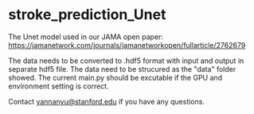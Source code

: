 # stroke_prediction_Unet
The Unet model used in our JAMA open paper: https://jamanetwork.com/journals/jamanetworkopen/fullarticle/2762679

The data needs to be converted to .hdf5 format with input and output in separate hdf5 file. The data need to be strucured as the "data" folder showed.
The current main.py should be excutable if the GPU and environment setting is correct.


Contact yannanyu@stanford.edu if you have any questions.
